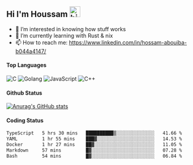 ## Hi I'm Houssam <img src="https://user-images.githubusercontent.com/1303154/88677602-1635ba80-d120-11ea-84d8-d263ba5fc3c0.gif" width="28px" alt="hi">

- 👀 I’m interested in knowing how stuff works
- 🔭 I’m currently learning with Rust & nix
- 📫 How to reach me: https://www.linkedin.com/in/hossam-abouiba-b044a4147/

#### Top Languages

![C](https://img.shields.io/badge/c-%2300599C.svg?style=for-the-badge&logo=c&logoColor=white)
![Golang](https://img.shields.io/badge/go-blue?style=for-the-badge&logo=Goland)
![JavaScript](https://img.shields.io/badge/javascript-%23323330.svg?style=for-the-badge&logo=javascript&logoColor=%23F7DF1E)
![C++](https://img.shields.io/badge/C%2B%2B-blue?style=for-the-badge&logo=C%2B%2B)


#### Github Status
[![Anurag's GitHub stats](https://github-readme-stats.vercel.app/api?username=0xhoussam&theme=tokyonight)](https://github.com/anuraghazra/github-readme-stats)

#### Coding Status
<!--START_SECTION:waka-->

```txt
TypeScript   5 hrs 30 mins   ██████████▒░░░░░░░░░░░░░░   41.66 %
YAML         1 hr 55 mins    ███▓░░░░░░░░░░░░░░░░░░░░░   14.53 %
Docker       1 hr 27 mins    ██▓░░░░░░░░░░░░░░░░░░░░░░   11.05 %
Markdown     57 mins         █▓░░░░░░░░░░░░░░░░░░░░░░░   07.28 %
Bash         54 mins         █▓░░░░░░░░░░░░░░░░░░░░░░░   06.84 %
```

<!--END_SECTION:waka-->
